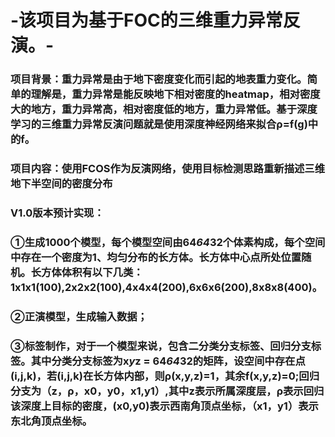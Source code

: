 # -该项目为基于FOC的三维重力异常反演。-
### 项目背景：重力异常是由于地下密度变化而引起的地表重力变化。简单的理解是，重力异常是能反映地下相对密度的heatmap，相对密度大的地方，重力异常高，相对密度低的地方，重力异常低。基于深度学习的三维重力异常反演问题就是使用深度神经网络来拟合ρ=f(g)中的f。
### 项目内容：使用FCOS作为反演网络，使用目标检测思路重新描述三维地下半空间的密度分布
### V1.0版本预计实现：
### ①生成1000个模型，每个模型空间由64*64*32个体素构成，每个空间中存在一个密度为1、均匀分布的长方体。长方体中心点所处位置随机。长方体体积有以下几类：1x1x1(100),2x2x2(100),4x4x4(200),6x6x6(200),8x8x8(400)。
### ②正演模型，生成输入数据；
### ③标签制作，对于一个模型来说，包含二分类分支标签、回归分支标签。其中分类分支标签为x*y*z = 64*64*32的矩阵，设空间中存在点(i,j,k)，若(i,j,k)在长方体内部，则ρ(x,y,z)=1，其余f(x,y,z)=0;回归分支为（z，ρ，x0，y0，x1,y1）,其中z表示所属深度层，ρ表示回归该深度上目标的密度，(x0,y0)表示西南角顶点坐标，（x1，y1）表示东北角顶点坐标。

